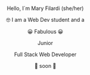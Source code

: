 <br/>
 <p align="center"> Hello, I´m Mary Filardi (she/her) </p>

<p align="center">🤓 I am a Web Dev student and a </p>
     <p align="center"> 😀 Fabulous 😀 </p>
        <p align="center"> Junior  </p>
 <p align="center"> Full Stack Web Developer  </p>
       <p align="center">🚀 soon 🚀 </p>
